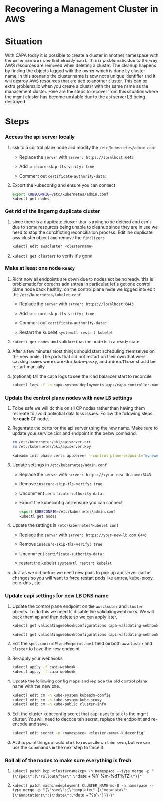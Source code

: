 # Recovering a Management Cluster in AWS


# Situation

With CAPA today it is possible to create a cluster in another namespace with the same name as one that already exist. This is problematic due to the way AWS resources are removed when deleting a cluster. The cleanup happens by finding the objects tagged with the owner which is done by cluster name, in this scenario the cluster name is now not a unique identifier and it will destroy AWS resources that are tied to another cluster. This can be extra problematic when you create a cluster with the same name as the management cluster. Here are the steps to recover from this situation where the mgmt cluster has become unstable due to the api server LB being destroyed.



# Steps

### **Access the api server locally**

1. ssh to a control plane node and modify the `/etc/kubernetes/admin.conf`

    * Replace the `server` with `server: https://localhost:6443`

    * Add `insecure-skip-tls-verify: true`

    * Comment out `certificate-authority-data:`

2. Export the kubeconfig and ensure you can connect

    ```bash
    export KUBECONFIG=/etc/kubernetes/admin.conf`
    kubectl get nodes
    ```


### **Get rid of the lingerng duplicate cluster**

1. since there is a duplicate cluster that is trying to be deleted and can't due to some resources being unable to cleanup since they are in use we need to stop the conclficting reconciliation process. Edit the duplicate aws cluster object and remove the `finalizers`

    ```bash
    kubectl edit awscluster <clustername>
    ```
2. `kubectl get clusters` to verify it's gone


### **Make at least one node `Ready`**

1. Right now all endpoints are down due to nodes not being ready. this is problematic for coredns adn antrea in particular. let's get one control plane node back healthy. on the control plane node we logged into edit the `/etc/kubernetes/kubelet.conf`

    * Replace the `server` with `server: https://localhost:6443`

    * Add `insecure-skip-tls-verify: true`

    * Comment out `certificate-authority-data:`

    * Restart the kubelet `systemctl restart kubelet`

2. `kubectl get nodes` and validate that the node is in a  ready state.
3. After a few minutes most things should start scheduling themselves on the new node. The pods that did not restart on their own that were causing issues were core-dns,kube-proxy, and antrea.Those should be restart manually.
4. (optional) tail the capa logs to see the load balancer start to reconcile

    ```bash
    kubectl logs -f -n capa-system deployments.apps/capa-controller-manager`
    ```

### **Update the control plane nodes with new LB settings**

1. To be safe we will do this on all CP nodes rather than having them recreate to avoid potential data loss issues. Follow the following steps for **each** CP node.

2. Regenrate the certs for the api server using the new name. Make sure to update your service cidr and endpoint in the below command.

    ```bash
    rm /etc/kubernetes/pki/apiserver.crt
    rm /etc/kubernetes/pki/apiserver.key

    kubeadm init phase certs apiserver --control-plane-endpoint="mynewendpoint.com" --service-cidr=100.64.0.0/13 -v10
    ```

3. Update settings in `/etc/kubernetes/admin.conf`

    * Replace the `server` with `server: https://<your-new-lb.com>:6443`
    
    * Remove `insecure-skip-tls-verify: true`

    * Uncomment `certificate-authority-data:`

    * Export the kubeconfig and ensure you can connect 

        ```bash
        export KUBECONFIG=/etc/kubernetes/admin.conf
        kubectl get nodes
        ```

4. Update the settings in `/etc/kubernetes/kubelet.conf`

    * Replace the `server` with `server: https://your-new-lb.com:6443`

    * Remove `insecure-skip-tls-verify: true`

    * Uncomment `certificate-authority-data:`

    * restart the kubelet `systemctl restart kubelet`

5. Just as we did before we need new pods to pick up api server cache changes so  you will want to force restart pods like antrea, kube-proxy, core-dns , etc.

### Update capi settings for new LB DNS name

1. Update the control plane endpoint on the `awscluster` and `cluster` objects. To do this we need to disable the validatingwebhooks. We will back them up and then delete so we can apply later.

    ```bash
    kubectl get validatingwebhookconfigurations capa-validating-webhook-configuration -o yaml > capa-webhook && kubectl delete validatingwebhookconfigurations capa-validating-webhook-configuration

    kubectl get validatingwebhookconfigurations capi-validating-webhook-configuration -o yaml > capi-webhook && kubectl delete validatingwebhookconfigurations capi-validating-webhook-configuration
    ```

2. Edit the `spec.controlPlaneEndpoint.host` field on both `awscluster` and `cluster` to have the new endpoint

3. Re-apply your webhooks

    ```bash
    kubectl apply -f capi-webhook
    kubectl apply -f capa-webhook
    ```


4. Update the following config maps and replace the old control plane name with the new one.

    ```bash
    kubectl edit cm -n kube-system kubeadm-config
    kubectl edit cm -n kube-system kube-proxy
    kubectl edit cm -n kube-public cluster-info
    ```

5. Edit the cluster kubeconfig secret that capi uses to talk to the mgmt cluster. You will need to decode teh secret, replace the endpoint and re-encode and save.

    ```bash
    kubectl edit secret -n <namespace> <cluster-name>-kubeconfig`
    ```
6. At this point things should start to reconcile on thier own, but we can use the commands in the next step to force it. 


### Roll all of the nodes to make sure everything is fresh

1. `kubectl patch kcp <clusternamekcp> -n namespace --type merge -p "{\"spec\":{\"rolloutAfter\":\"`date +'%Y-%m-%dT%TZ'`\"}}"`
   
2. `kubectl patch machinedeployment CLUSTER_NAME-md-0 -n namespace --type merge -p "{\"spec\":{\"template\":{\"metadata\":{\"annotations\":{\"date\":\"`date +'%s'`\"}}}}}"`